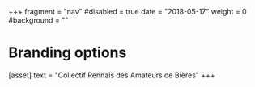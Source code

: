 +++
fragment = "nav"
#disabled = true
date = "2018-05-17"
weight = 0
#background = ""

# Branding options
[asset]
   text = "Collectif Rennais des Amateurs de Bières"
+++
